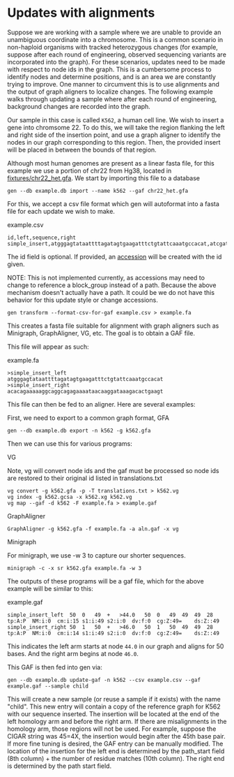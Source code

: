 # Updates with alignments

Suppose we are working with a sample where we are unable to provide an unambiguous coordinate into a chromosome. This
is a common scenario in non-haploid organisms with tracked heterozygous changes (for example, suppose after each round
of engineering, observed sequencing variants are incorporated into the graph). For these scenarios, updates need to
be made with respect to node ids in the graph. This is a cumbersome process to identify nodes and determine positions, 
and is an area we are constantly trying to improve. One manner to circumvent this is to use alignments and the output
of graph aligners to localize changes. The following example walks through updating a sample where after each round
of engineering, background changes are recorded into the graph.

Our sample in this case is called `K562`, a human cell line. We wish to insert a gene into chromsome 22. To do this, we will
take the region flanking the left and right side of the insertion point, and use a graph aligner to identify the nodes
in our graph corresponding to this region. Then, the provided insert will be placed in between the bounds of that region.

Although most human genomes are present as a linear fasta file, for this example we use a portion of chr22 from Hg38, 
located in [fixtures/chr22_het.gfa](../fixtures/chr22_het.gfa). We start by importing this file to a database

```console
gen --db example.db import --name k562 --gaf chr22_het.gfa  
```

For this, we accept a csv file format which gen will autoformat into a fasta file for each update we wish to make.

example.csv
```
id,left,sequence,right
simple_insert,atgggagtataattttagatagtgaagatttctgtattcaaatgccacat,atcgatcgatcggagaga,acacagaaaaaggcaggcagagaaaataacaaggataaagacactgaagt
```

The id field is optional. If provided, an [accession](path_accessions.md) will be created with the id given.

NOTE: This is not implemented currently, as accessions may need to change to reference a block_group instead of a path.
Because the above mechanism doesn't actually have a path. It could be we do not have this behavior for this update style
or change accessions.

```console
gen transform --format-csv-for-gaf example.csv > example.fa 
```

This creates a fasta file suitable for alignment with graph aligners such as Minigraph, GraphAligner, VG, etc. The goal is
to obtain a GAF file.

This file will appear as such:

example.fa
```
>simple_insert_left
atgggagtataattttagatagtgaagatttctgtattcaaatgccacat
>simple_insert_right
acacagaaaaaggcaggcagagaaaataacaaggataaagacactgaagt
```

This file can then be fed to an aligner. Here are several examples:

First, we need to export to a common graph format, GFA

```console
gen --db example.db export -n k562 -g k562.gfa
```

Then we can use this for various programs:

VG

Note, vg will convert node ids and the gaf must be processed so node ids are restored to their original id listed
in translations.txt
```console
vg convert -g k562.gfa -p -T translations.txt > k562.vg
vg index -g k562.gcsa -x k562.xg k562.vg
vg map --gaf -d k562 -F example.fa > example.gaf
```

GraphAligner
```console
GraphAligner -g k562.gfa -f example.fa -a aln.gaf -x vg
```

Minigraph

For minigraph, we use -w 3 to capture our shorter sequences.
```console
minigraph -c -x sr k562.gfa example.fa -w 3
```

The outputs of these programs will be a gaf file, which for the above example will be similar to this:

example.gaf
```text
simple_insert_left	50	0	49	+	>44.0	50	0	49	49	49	28	tp:A:P	NM:i:0	cm:i:15	s1:i:49	s2:i:0	dv:f:0	cg:Z:49=	ds:Z::49
simple_insert_right	50	1	50	+	>46.0	50	1	50	49	49	28	tp:A:P	NM:i:0	cm:i:14	s1:i:49	s2:i:0	dv:f:0	cg:Z:49=	ds:Z::49
```

This indicates the left arm starts at node `44.0` in our graph and aligns for 50 bases. And the right arm begins at node `46.0`. 

This GAF is then fed into gen via:

```console
gen --db example.db update-gaf -n k562 --csv example.csv --gaf example.gaf --sample child
```

This will create a new sample (or reuse a sample if it exists) with the name "child". This new entry will contain a copy
of the reference graph for K562 with our sequence inserted. The insertion will be located at the end of the left homology 
arm and before the right arm. If there are misalignments in the homology arm, those regions will not be used. For 
example, suppose the CIGAR string was 45=4X, the insertion would begin after the 45th base pair. If more fine tuning is 
desired, the GAF entry can be manually modified. The location of the insertion for the left end is determined by the 
path_start field (8th column) + the number of residue matches (10th column). The right end is determined by the path start
field.